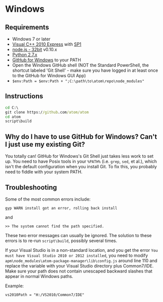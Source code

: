 # Windows

## Requirements

  * Windows 7 or later
  * [Visual C++ 2010 Express](http://www.visualstudio.com/en-us/downloads/download-visual-studio-vs#DownloadFamilies_4) with [SP1](http://www.microsoft.com/en-us/download/details.aspx?id=23691)
  * [node.js - 32bit](http://nodejs.org/download/) v0.10.x
  * [Python 2.7.x](http://www.python.org/download/)
  * [GitHub for Windows](http://windows.github.com/)
    to your PATH
  * Open the Windows GitHub shell (NOT the Standard PowerShell, the shortcut labeled 'Git Shell' - make sure you have logged in at least once to the GitHub for Windows GUI App)
  * `$env:Path = $env:Path + ";C:\path\to\atom\repo\node_modules"`

## Instructions

  ```bat
  cd C:\
  git clone https://github.com/atom/atom
  cd atom
  script\build
  ```

## Why do I have to use GitHub for Windows? Can't I just use my existing Git?

You totally can! GitHub for Windows's Git Shell just takes less work to set up. You need to have Posix tools in your `%PATH%` (i.e. `grep`, `sed`, et al.), which isn't the default configuration when you install Git. To fix this, you probably need to fiddle with your system PATH.

## Troubleshooting

Some of the most common errors include:

    gyp WARN install got an error, rolling back install
and

    >> The system cannot find the path specified.

These two error messages can usually be ignored. The solution to these errors is to re-run `script\build`, possibly several times.

If your Visual Studio is in a non-standard location, and you get the error `You must have Visual Studio 2010 or 2012 installed`, you need to modify `apm\node_modules\atom-package-manager\lib\config.js` around line 110 and replace the variable with your Visual Studio directory plus Common7/IDE. Make sure your path does not contain unescaped backward slashes that appear in normal Windows paths.

Example:

    vs2010Path = "H:/VS2010/Common7/IDE"

